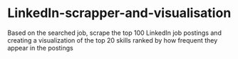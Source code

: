 # LinkedIn-scrapper-and-visualisation
Based on the searched job, scrape the top 100 LinkedIn job postings and creating a visualization of the top 20 skills ranked by how frequent they appear in the postings
